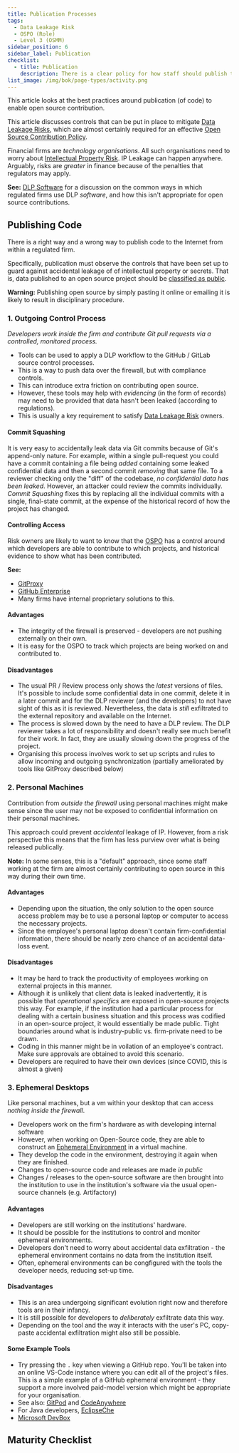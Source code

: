 ```yaml
---
title: Publication Processes
tags: 
  - Data Leakage Risk
  - OSPO (Role)
  - Level 3 (OSMM)
sidebar_position: 6
sidebar_label: Publication
checklist:
  - title: Publication
    description: There is a clear policy for how staff should publish to open source projects
list_image: /img/bok/page-types/activity.png
---
```


This article looks at the best practices around publication (of code) to enable open source contribution.

<BoxOut title="Data Leakage Risk" image="/img/bok/risks/data-leakage-risk.png" image="/img/bok/risks/data-leakage-risk.png"  link="../../Risks/Data-Leakage-Risk" linkText="Data Leakage Risk Details">

This article discusses controls that can be put in place to mitigate [Data Leakage Risks](../../Risks/Data-Leakage-Risk), which are almost certainly required for an effective [Open Source Contribution Policy](Contribution-Compliance).

Financial firms are _technology organisations_. All such organisations need to worry about [Intellectual Property Risk](../../Risks/Data-Leakage-Risk).  IP Leakage can happen anywhere.   Arguably, risks are _greater_ in finance because of the penalties that regulators may apply.

**See:** [DLP Software](../../Artifacts/DLP-Software) for a discussion on the common ways in which regulated firms use DLP _software_, and how this isn't appropriate for open source contributions.

</BoxOut>

## Publishing Code

<BoxOut image="/img/bok/roles/developer.png" link="../../Roles/Developer" title="Publishing the Right Way" linkText="Developer Role Details">

There is a right way and a wrong way to publish code to the Internet from within a regulated firm.  

Specifically, publication must observe the controls that have been set up to guard against accidental leakage of of intellectual property or secrets.  That is, data published to an open source project should be [classified as public](../../Artifacts/IP).

**Warning:** Publishing open source by simply pasting it online or emailing it is likely to result in disciplinary procedure.

</BoxOut>  

### 1. Outgoing Control Process

_Developers work inside the firm and contribute Git pull requests via a controlled, monitored process._

 - Tools can be used to apply a DLP workflow to the GitHub / GitLab source control processes.  
 - This is a way to push data over the firewall, but with compliance controls.
 - This can introduce extra friction on contributing open source. 
 - However, these tools may help with _evidencing_ (in the form of records) may need to be provided that data hasn't been leaked (according to regulations).
 - This is usually a key requirement to satisfy [Data Leakage Risk](../../Risks/Data-Leakage-Risk) owners.

#### Commit Squashing

It is very easy to accidentally leak data via Git commits because of Git's append-only nature.  For example, within a single pull-request you could have a commit containing a file being _added_ containing some leaked confidential data and then a second commit _removing_ that same file.  To a reviewer checking only the "diff" of the codebase, _no confidential data has been leaked_.  However, an attacker could review the commits individually.  _Commit Squashing_ fixes this by replacing all the individual commits with a single, final-state commit, at the expense of the historical record of how the project has changed.
 
#### Controlling Access

Risk owners are likely to want to know that the [OSPO](../../Roles/OSPO) has a control around which developers are able to contribute to which projects, and historical evidence to show what has been contributed. 
 
**See:**

 - [GitProxy](https://github.com/finos)
 - [GitHub Enterprise](https://github.com/enterprise)
 - Many firms have internal proprietary solutions to this.
 

#### Advantages

- The integrity of the firewall is preserved - developers are not pushing externally on their own.
- It is easy for the OSPO to track which projects are being worked on and contributed to.

#### Disadvantages

- The usual PR / Review process only shows the _latest_ versions of files.  It's possible to include some confidential data in one commit, delete it in a later commit and for the DLP reviewer (and the developers) to not have sight of this as it is reviewed.  Nevertheless, the data is _still_ exfiltrated to the external repository and available on the Internet.
- The process is slowed down by the need to have a DLP review.  The DLP reviewer takes a lot of responsibility and doesn't really see much benefit for their work.  In fact, they are usually slowing down the progress of the project.
- Organising this process involves work to set up scripts and rules to allow incoming and outgoing synchronization (partially ameliorated by tools like GitProxy described below)
 
### 2. Personal Machines

Contribution from _outside the firewall_ using personal machines might make sense since the user may not be exposed to confidential information on their personal machines.  

This approach could prevent _accidental_ leakage of IP.  However, from a risk perspective this means that the firm has less purview over what is being released publically.

**Note:** In some senses, this is a "default" approach, since some staff working at the firm are almost certainly contributing to open source in this way during their own time.

#### Advantages

- Depending upon the situation, the only solution to the open source access problem may be to use a personal laptop or computer to access the necessary projects. 
- Since the employee's personal laptop doesn't contain firm-confidential information, there should be nearly zero chance of an accidental data-loss event.

#### Disadvantages

- It may be hard to track the productivity of employees working on external projects in this manner.  
- Although it is unlikely that client data is leaked inadvertently, it is possible that _operational specifics_ are exposed in open-source projects this way.  For example, if the institution had a particular process for dealing with a certain business situation and this process was codified in an open-source project, it would essentially be made public.   Tight boundaries around what is industry-public vs. firm-private need to be drawn.
- Coding in this manner might be in voilation of an employee's contract.  Make sure approvals are obtained to avoid this scenario.
- Developers are required to have their own devices (since COVID, this is almost a given)

### 3. Ephemeral Desktops

Like personal machines, but a vm within your desktop that can access _nothing inside the firewall_.  

- Developers work on the firm's hardware as with developing internal software
- However, when working on Open-Source code, they are able to construct an [Ephemeral Environment](https://ephemeralenvironments.io) in a virtual machine.  
- They develop the code in the environment, destroying it again when they are finished.
- Changes to open-source code and releases are made _in public_
- Changes / releases to the open-source software are then brought into the institution to use in the institution's software via the usual open-source channels (e.g. Artifactory)

#### Advantages

- Developers are still working on the institutions' hardware.
- It should be possible for the institutions to control and monitor ephemeral environments.
- Developers don't need to worry about accidental data exfiltration - the ephemeral environment contains no data from the institution itself.
- Often, ephemeral environments can be congfigured with the tools the developer needs, reducing set-up time.

#### Disadvantages

- This is an area undergoing significant evolution right now and therefore tools are in their infancy.
- It is still possible for developers to _deliberately_ exfiltrate data this way.  
- Depending on the tool and the way it interacts with the user's PC, copy-paste accidental exfiltration might also still be possible.

#### Some Example Tools

- Try pressing the `.` key when viewing a GitHub repo.  You'll be taken into an online VS-Code instance where you can edit all of the project's files.  This is a simple example of a GitHub ephemeral environment - they support a more involved paid-model version which might be appropriate for your organisation.
- See also: [GitPod](https://www.gitpod.io) and [CodeAnywhere](https://codeanywhere.com)
- For Java developers, [EclipseChe](https://www.eclipse.org/che/)
- [Microsoft DevBox](https://azure.microsoft.com/en-us/services/dev-box/)

## Maturity Checklist

<ArticleChecklist checklist={frontMatter.checklist} title={frontMatter.title} />
